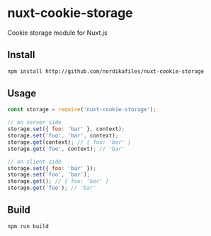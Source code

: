 # nuxt-cookie-storage
Cookie storage module for Nuxt.js

## Install
```bash
npm install http://github.com/nordikafiles/nuxt-cookie-storage
```

## Usage

```js
const storage = require('nuxt-cookie-storage');

// on server side
storage.set({ foo: 'bar' }, context);
storage.set('foo', 'bar', context);
storage.get(context); // { foo: 'bar' }
storage.get('foo', context); // 'bar'

// on client side
storage.set({ foo: 'bar' });
storage.set('foo', 'bar');
storage.get(); // { foo: 'bar' }
storage.get('foo'); // 'bar'
```

## Build

```bash
npm run build
```